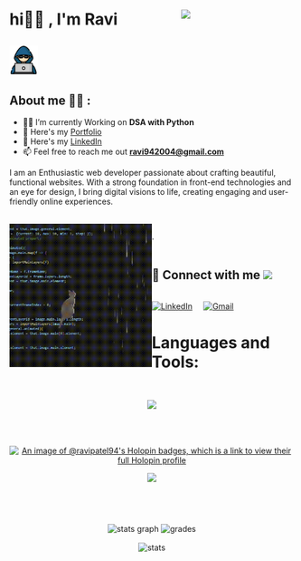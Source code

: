 # hi🙋‍♂️ , I'm Ravi  <img align='right' src='https://user-images.githubusercontent.com/5713670/87202985-820dcb80-c2b6-11ea-9f56-7ec461c497c3.gif' width='200'>

##  <img src="image-1.png" width="50px"> 
## About me 🧙‍♂️ : 
- 🧑‍🎓 I’m currently Working on **DSA with Python**
- 📑 Here's my  [Portfolio](https://ravip.netlify.app/)
- 📝 Here's my  [LinkedIn](https://www.linkedin.com/in/ravi-patel94/)
- 📫 Feel free to reach me out **ravi942004@gmail.com**

I am an Enthusiastic web developer passionate about crafting beautiful, functional websites. With a strong foundation in front-end technologies and an eye for design, I bring digital visions to life, creating engaging and user-friendly online experiences.


<BR>
<div width="100%">
<img align='left' src="./cat on code gif.gif" width="50%" padding-left="50%">
</div>

.<br>
<br>

## 🔗 Connect with me  <img src="https://s4.gifyu.com/images/handshake.gif" width="50px">

<br>
    <a href="https://www.linkedin.com/in/ravi-patel94/" target="_blank"><img alt="LinkedIn" width="35px" src="https://cdn-icons-png.flaticon.com/512/3536/3536505.png"></a> &nbsp&nbsp&nbsp
    <a href="mailto:ravi942004@gmail.com" target="_blank"><img alt="Gmail" width="35px" src="https://cdn-icons-png.flaticon.com/512/5968/5968534.png"></a> &nbsp&nbsp&nbsp
    

  <br>

<h1 align="left" display="block">Languages and Tools:</h1>
<br>

<p align="center" width="49%">
  <a href="https://skillicons.dev">
    <img src="https://skillicons.dev/icons?i=js,html,css,bootstrap,figma,git,firebase,react,tailwind,vite,c,cpp,py&perline=10" />
  </a>
</p>
<div align="center">
<br>




<br>



[![An image of @ravipatel94's Holopin badges, which is a link to view their full Holopin profile](https://holopin.me/ravipatel94)](https://holopin.io/@ravipatel94)

[![](https://visitcount.itsvg.in/api?id=RaviPatel94&label=Profile%20Views&color=6&icon=2&pretty=true)](https://visitcount.itsvg.in)



  <br>
  <br/>
  
###

<div align="center" gap=2>
  <img src="https://github-readme-stats.vercel.app/api/top-langs?username=RaviPatel94&show_icons=true&locale=en&layout=compact&theme=radical" height="175" alt="stats graph"  />
  <img src="https://github-readme-stats.vercel.app/api?username=RaviPatel94&show_icons=true&theme=transparent" height="175" alt="grades"/>
  <br>
  <p><img align="center" src="https://github-readme-streak-stats.herokuapp.com/?user=RaviPatel94&show_icons=true&theme=transparent" height="175" alt="stats" /></p>
</div>
</div>
